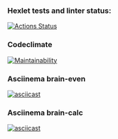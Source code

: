 ### Hexlet tests and linter status:
[![Actions Status](https://github.com/1gwh1te/python-project-49/workflows/hexlet-check/badge.svg)](https://github.com/1gwh1te/python-project-49/actions)
### Codeclimate
[![Maintainability](https://api.codeclimate.com/v1/badges/f3a6c80e2119f5532076/maintainability)](https://codeclimate.com/github/1gwh1te/python-project-49/maintainability)
### Asciinema brain-even
[![asciicast](https://asciinema.org/a/YJ1XuO1OsO2wICJENrmIRSZuv.svg)](https://asciinema.org/a/YJ1XuO1OsO2wICJENrmIRSZuv)
### Asciinema brain-calc
[![asciicast](https://asciinema.org/a/WIOUYABIQYwEpGzUZLYAiAf14.svg)](https://asciinema.org/a/WIOUYABIQYwEpGzUZLYAiAf14)
